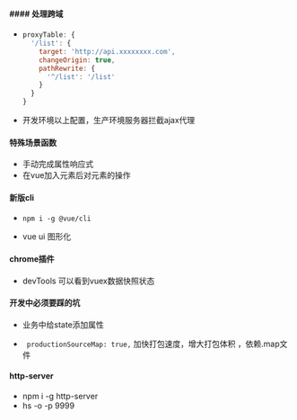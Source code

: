 #### #### 处理跨域

* ```js
  proxyTable: {
    '/list': {
      target: 'http://api.xxxxxxxx.com',
      changeOrigin: true,
      pathRewrite: {
        '^/list': '/list'
      }
    }
  }
  ```

* 开发环境以上配置，生产环境服务器拦截ajax代理

#### 特殊场景函数

* 手动完成属性响应式
* 在vue加入元素后对元素的操作



#### 新版cli

* ```npm i -g @vue/cli ```

* vue ui 图形化



#### chrome插件

* devTools  可以看到vuex数据快照状态



#### 开发中必须要踩的坑

* 业务中给state添加属性

* ``` productionSourceMap: true,``` 加快打包速度，增大打包体积 ，依赖.map文件



#### http-server

* npm i -g http-server
*  hs -o -p 9999